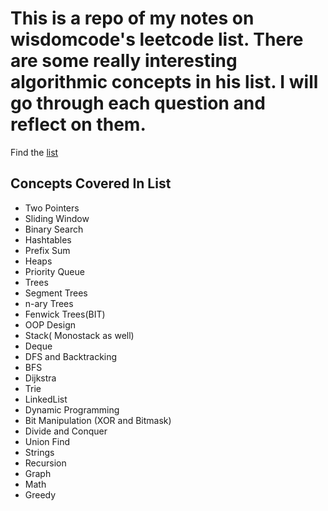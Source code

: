 # This is a repo of my notes on wisdomcode's leetcode list. There are some really interesting algorithmic concepts in his list.  I will go through each question and reflect on them.


Find the [list](./problem-list.txt)



## Concepts Covered In List
- Two Pointers
- Sliding Window
- Binary Search
- Hashtables
- Prefix Sum
- Heaps
- Priority Queue
- Trees
- Segment Trees
- n-ary Trees
- Fenwick Trees(BIT)
- OOP Design
- Stack( Monostack as well)
- Deque
- DFS and Backtracking
- BFS
- Dijkstra
- Trie
- LinkedList
- Dynamic Programming 
- Bit Manipulation (XOR and Bitmask)
- Divide and Conquer
- Union Find
- Strings
- Recursion
- Graph
- Math
- Greedy
